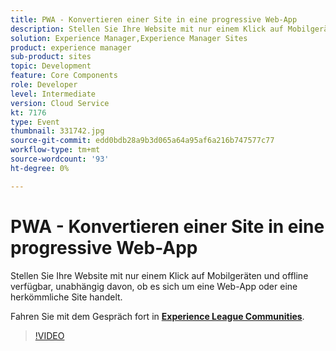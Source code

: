 ```yaml
---
title: PWA - Konvertieren einer Site in eine progressive Web-App
description: Stellen Sie Ihre Website mit nur einem Klick auf Mobilgeräten und offline verfügbar, unabhängig davon, ob es sich um eine Web-App oder eine herkömmliche Site handelt. Diese Sitzung wurde im Rahmen des Adobe Developers Live Content-Ereignisses bereitgestellt.
solution: Experience Manager,Experience Manager Sites
product: experience manager
sub-product: sites
topic: Development
feature: Core Components
role: Developer
level: Intermediate
version: Cloud Service
kt: 7176
type: Event
thumbnail: 331742.jpg
source-git-commit: edd0bdb28a9b3d065a64a95af6a216b747577c77
workflow-type: tm+mt
source-wordcount: '93'
ht-degree: 0%

---
```


# PWA - Konvertieren einer Site in eine progressive Web-App

Stellen Sie Ihre Website mit nur einem Klick auf Mobilgeräten und offline verfügbar, unabhängig davon, ob es sich um eine Web-App oder eine herkömmliche Site handelt.

Fahren Sie mit dem Gespräch fort in **[Experience League Communities](http://adobe.ly/36Yd3v6)**.

>[!VIDEO](https://video.tv.adobe.com/v/331742/?quality=12&learn=on&hidetitle=true)
